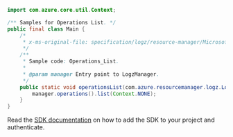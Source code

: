 ```java
import com.azure.core.util.Context;

/** Samples for Operations List. */
public final class Main {
    /*
     * x-ms-original-file: specification/logz/resource-manager/Microsoft.Logz/stable/2020-10-01/examples/Operations_List.json
     */
    /**
     * Sample code: Operations_List.
     *
     * @param manager Entry point to LogzManager.
     */
    public static void operationsList(com.azure.resourcemanager.logz.LogzManager manager) {
        manager.operations().list(Context.NONE);
    }
}
```

Read the [SDK documentation](https://github.com/Azure/azure-sdk-for-java/blob/azure-resourcemanager-logz_1.0.0-beta.1/sdk/logz/azure-resourcemanager-logz/README.md) on how to add the SDK to your project and authenticate.
